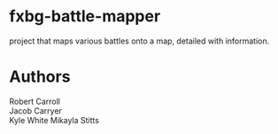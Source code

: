 # fxbg-battle-mapper
project that maps various battles onto a map, detailed with information.

# Authors

Robert Carroll  
Jacob Carryer  
Kyle White
Mikayla Stitts